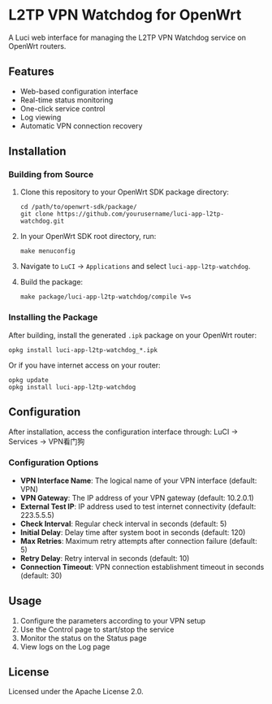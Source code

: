 # L2TP VPN Watchdog for OpenWrt

A Luci web interface for managing the L2TP VPN Watchdog service on OpenWrt routers.

## Features

- Web-based configuration interface
- Real-time status monitoring
- One-click service control
- Log viewing
- Automatic VPN connection recovery

## Installation

### Building from Source

1. Clone this repository to your OpenWrt SDK package directory:
   ```
   cd /path/to/openwrt-sdk/package/
   git clone https://github.com/yourusername/luci-app-l2tp-watchdog.git
   ```

2. In your OpenWrt SDK root directory, run:
   ```
   make menuconfig
   ```
   
3. Navigate to `LuCI` -> `Applications` and select `luci-app-l2tp-watchdog`.

4. Build the package:
   ```
   make package/luci-app-l2tp-watchdog/compile V=s
   ```

### Installing the Package

After building, install the generated `.ipk` package on your OpenWrt router:
```
opkg install luci-app-l2tp-watchdog_*.ipk
```

Or if you have internet access on your router:
```
opkg update
opkg install luci-app-l2tp-watchdog
```

## Configuration

After installation, access the configuration interface through:
LuCI -> Services -> VPN看门狗

### Configuration Options

- **VPN Interface Name**: The logical name of your VPN interface (default: VPN)
- **VPN Gateway**: The IP address of your VPN gateway (default: 10.2.0.1)
- **External Test IP**: IP address used to test internet connectivity (default: 223.5.5.5)
- **Check Interval**: Regular check interval in seconds (default: 5)
- **Initial Delay**: Delay time after system boot in seconds (default: 120)
- **Max Retries**: Maximum retry attempts after connection failure (default: 5)
- **Retry Delay**: Retry interval in seconds (default: 10)
- **Connection Timeout**: VPN connection establishment timeout in seconds (default: 30)

## Usage

1. Configure the parameters according to your VPN setup
2. Use the Control page to start/stop the service
3. Monitor the status on the Status page
4. View logs on the Log page

## License

Licensed under the Apache License 2.0.
